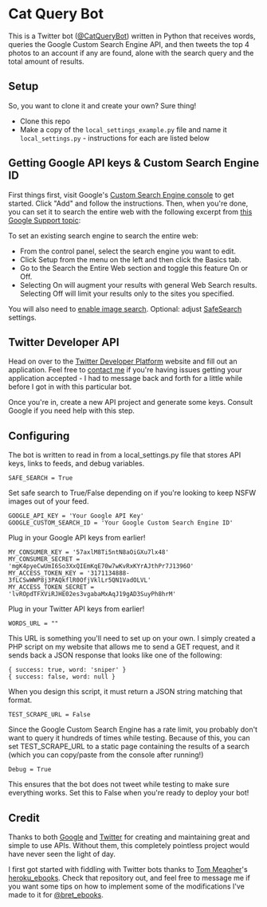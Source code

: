 # Cat Query Bot

This is a Twitter bot ([@CatQueryBot](https://twitter.com/CatQueryBot)) written in Python that receives words, queries the Google Custom Search Engine API, and then tweets the top 4 photos to an account if any are found, alone with the search query and the total amount of results.

## Setup

So, you want to clone it and create your own? Sure thing!

* Clone this repo
* Make a copy of the `local_settings_example.py` file and name it `local_settings.py` - instructions for each are listed below

## Getting Google API keys & Custom Search Engine ID

First things first, visit Google's [Custom Search Engine console](https://cse.google.com) to get started. Click "Add" and follow the instructions. Then, when you're done, you can set it to search the entire web with the following excerpt from [this Google Support topic](https://support.google.com/customsearch/answer/4513886?hl=en&ref_topic=4513742):

To set an existing search engine to search the entire web: 
- From the control panel, select the search engine you want to edit. 
- Click Setup from the menu on the left and then click the Basics tab. 
- Go to the Search the Entire Web section and toggle this feature On or Off.
- Selecting On will augment your results with general Web Search results. Selecting Off will limit your results only to the sites you specified.

You will also need to [enable image search](https://support.google.com/customsearch/answer/2630972?hl=en). Optional: adjust [SafeSearch](https://support.google.com/customsearch/answer/9115386?hl=en) settings.

## Twitter Developer API

Head on over to the [Twitter Developer Platform](https://developer.twitter.com/content/developer-twitter/en.html) website and fill out an application. Feel free to [contact me](https://twitter.com/BretHudson) if you're having issues getting your application accepted - I had to message back and forth for a little while before I got in with this particular bot.

Once you're in, create a new API project and generate some keys. Consult Google if you need help with this step.

## Configuring

The bot is written to read in from a local_settings.py file that stores API keys, links to feeds, and debug variables.

```
SAFE_SEARCH = True
```

Set safe search to True/False depending on if you're looking to keep NSFW images out of your feed.

```
GOOGLE_API_KEY = 'Your Google API Key'
GOOGLE_CUSTOM_SEARCH_ID = 'Your Google Custom Search Engine ID'
```

Plug in your Google API keys from earlier!

```
MY_CONSUMER_KEY = '57axlM8Ti5ntN8aOiGXu7lx48'
MY_CONSUMER_SECRET = 'mgK4pyeCwUmI6So3XxQIEmKqE70w7wKvRxKYrAJthPr7J1396O'
MY_ACCESS_TOKEN_KEY = '3171134888-3fLCSwWWP8j3PAQkflR0OfjVklLr5QN1VadOLVL'
MY_ACCESS_TOKEN_SECRET = 'lvROpdTFXViRJHE02es3vgabaMxAqJ19gAD3SuyPh8hrM'
```

Plug in your Twitter API keys from earlier!

```
WORDS_URL = ""
```

This URL is something you'll need to set up on your own. I simply created a PHP script on my website that allows me to send a GET request, and it sends back a JSON response that looks like one of the following:

```
{ success: true, word: 'sniper' }
{ success: false, word: null }
```

When you design this script, it must return a JSON string matching that format.

```
TEST_SCRAPE_URL = False
```

Since the Google Custom Search Engine has a rate limit, you probably don't want to query it hundreds of times while testing. Because of this, you can set TEST_SCRAPE_URL to a static page containing the results of a search (which you can copy/paste from the console after running!)

```
Debug = True
```

This ensures that the bot does not tweet while testing to make sure everything works. Set this to False when you're ready to deploy your bot!

## Credit

Thanks to both [Google](https://www.google.com) and [Twitter](https://twitter.com) for creating and maintaining great and simple to use APIs. Without them, this completely pointless project would have never seen the light of day.

I first got started with fiddling with Twitter bots thanks to [Tom Meagher](http://www.tommeagher.com/)'s [heroku_ebooks](https://github.com/tommeagher/heroku_ebooks). Check that repository out, and feel free to message me if you want some tips on how to implement some of the modifications I've made to it for [@bret_ebooks](https://twitter.com/bret_ebooks).

